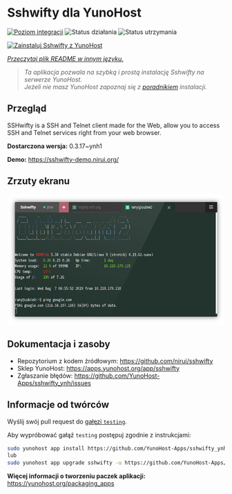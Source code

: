 <!--
To README zostało automatycznie wygenerowane przez <https://github.com/YunoHost/apps/tree/master/tools/readme_generator>
Nie powinno być ono edytowane ręcznie.
-->

# Sshwifty dla YunoHost

[![Poziom integracji](https://apps.yunohost.org/badge/integration/sshwifty)](https://ci-apps.yunohost.org/ci/apps/sshwifty/)
![Status działania](https://apps.yunohost.org/badge/state/sshwifty)
![Status utrzymania](https://apps.yunohost.org/badge/maintained/sshwifty)

[![Zainstaluj Sshwifty z YunoHost](https://install-app.yunohost.org/install-with-yunohost.svg)](https://install-app.yunohost.org/?app=sshwifty)

*[Przeczytaj plik README w innym języku.](./ALL_README.md)*

> *Ta aplikacja pozwala na szybką i prostą instalację Sshwifty na serwerze YunoHost.*  
> *Jeżeli nie masz YunoHost zapoznaj się z [poradnikiem](https://yunohost.org/install) instalacji.*

## Przegląd

SSHwifty is a SSH and Telnet client made for the Web, allow you to access SSH and Telnet services right from your web browser.

**Dostarczona wersja:** 0.3.17~ynh1

**Demo:** <https://sshwifty-demo.nirui.org/>

## Zrzuty ekranu

![Zrzut ekranu z Sshwifty](./doc/screenshots/Screenshot.png)

## Dokumentacja i zasoby

- Repozytorium z kodem źródłowym: <https://github.com/nirui/sshwifty>
- Sklep YunoHost: <https://apps.yunohost.org/app/sshwifty>
- Zgłaszanie błędów: <https://github.com/YunoHost-Apps/sshwifty_ynh/issues>

## Informacje od twórców

Wyślij swój pull request do [gałęzi `testing`](https://github.com/YunoHost-Apps/sshwifty_ynh/tree/testing).

Aby wypróbować gałąź `testing` postępuj zgodnie z instrukcjami:

```bash
sudo yunohost app install https://github.com/YunoHost-Apps/sshwifty_ynh/tree/testing --debug
lub
sudo yunohost app upgrade sshwifty -u https://github.com/YunoHost-Apps/sshwifty_ynh/tree/testing --debug
```

**Więcej informacji o tworzeniu paczek aplikacji:** <https://yunohost.org/packaging_apps>
